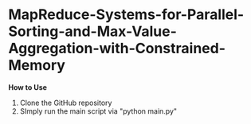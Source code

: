 # MapReduce-Systems-for-Parallel-Sorting-and-Max-Value-Aggregation-with-Constrained-Memory

**How to Use**

1. Clone the GitHub repository
2. SImply run the main script via "python main.py"
